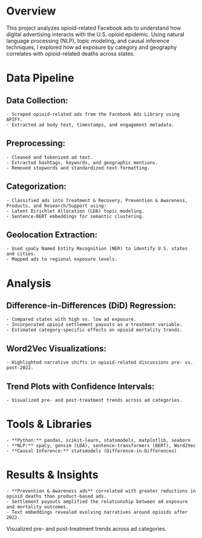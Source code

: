 # Overview
This project analyzes opioid-related Facebook ads to understand how digital advertising interacts with the U.S. opioid epidemic. Using natural language processing (NLP), topic modeling, and causal inference techniques, I explored how ad exposure by category and geography correlates with opioid-related deaths across states.

# Data Pipeline
## Data Collection:
    - Scraped opioid-related ads from the Facebook Ads Library using APIFY.
    - Extracted ad body text, timestamps, and engagement metadata.
## Preprocessing:
    - Cleaned and tokenized ad text.
    - Extracted hashtags, keywords, and geographic mentions.
    - Removed stopwords and standardized text formatting.
## Categorization:
    - Classified ads into Treatment & Recovery, Prevention & Awareness, Products, and Research/Support using:
    - Latent Dirichlet Allocation (LDA) topic modeling.
    - Sentence-BERT embeddings for semantic clustering.

## Geolocation Extraction:
    - Used spaCy Named Entity Recognition (NER) to identify U.S. states and cities.
    - Mapped ads to regional exposure levels.
    
# Analysis
## Difference-in-Differences (DiD) Regression:
    - Compared states with high vs. low ad exposure.
    - Incorporated opioid settlement payouts as a treatment variable.
    - Estimated category-specific effects on opioid mortality trends.
## Word2Vec Visualizations:
    - Highlighted narrative shifts in opioid-related discussions pre- vs. post-2022.
## Trend Plots with Confidence Intervals:
    - Visualized pre- and post-treatment trends across ad categories.

# Tools & Libraries
    - **Python:** pandas, scikit-learn, statsmodels, matplotlib, seaborn
    - **NLP:** spaCy, gensim (LDA), sentence-transformers (BERT), Word2Vec
    - **Causal Inference:** statsmodels (Difference-in-Differences)

# Results & Insights
    - **Prevention & Awareness ads** correlated with greater reductions in opioid deaths than product-based ads.
    - Settlement payouts amplified the relationship between ad exposure and mortality outcomes.
    - Text embeddings revealed evolving narratives around opioids after 2022.




  

Visualized pre- and post-treatment trends across ad categories.

